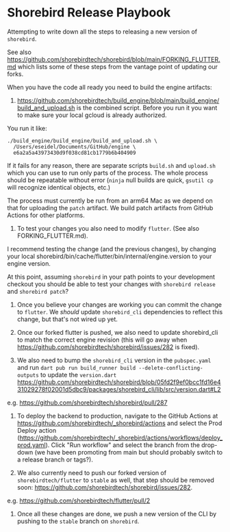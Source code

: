 # Shorebird Release Playbook

Attempting to write down all the steps to releasing a new version of
`shorebird`.

See also https://github.com/shorebirdtech/shorebird/blob/main/FORKING_FLUTTER.md
which lists some of these steps from the vantage point of updating our forks.


When you have the code all ready you need to build the engine artifacts:

1. https://github.com/shorebirdtech/build_engine/blob/main/build_engine/build_and_upload.sh
   is the combined script.  Before you run it you want to make sure your local
   gcloud is already authorized.

You run it like:
```
./build_engine/build_engine/build_and_upload.sh \
  /Users/eseidel/Documents/GitHub/engine \
  e6a2a5a43973430d9f038cd81cb1779b6b404909
```

If it fails for any reason, there are separate scripts `build.sh` and
`upload.sh` which you can use to run only parts of the process.  The whole
process should be repeatable without error (`ninja` null builds are quick,
`gsutil cp` will recognize identical objects, etc.)

The process must currently be run from an arm64 Mac as we depend on that for
uploading the `patch` artifact.  We build patch artifacts from GitHub Actions
for other platforms.

1. To test your changes you also need to modify `flutter`. (See also
FORKING_FLUTTER.md).

I recommend testing the change (and the previous changes), by changing your
local shorebird/bin/cache/flutter/bin/internal/engine.version to your engine
version.

At this point, assuming `shorebird` in your path points to your development
checkout you should be able to test your changes with `shorebird release` and
`shorebird patch`?

1. Once you believe your changes are working you can commit the change to
  `flutter`. We *should* update `shorebird_cli` dependencies to reflect this
change, but that's not wired up yet.

1.  Once our forked flutter is pushed, we also need to update shorebird_cli to
  match the correct engine revision (this will go away when
  https://github.com/shorebirdtech/shorebird/issues/282 is fixed).

1.  We also need to bump the `shorebird_cli` version in the `pubspec.yaml` and
    run `dart pub run build_runner build --delete-conflicting-outputs` to update
    the `version.dart`
    https://github.com/shorebirdtech/shorebird/blob/05fd2f9ef0bcc1fd16e431029278f02001d5dbc9/packages/shorebird_cli/lib/src/version.dart#L2

e.g.  https://github.com/shorebirdtech/shorebird/pull/287

1.  To deploy the backend to production, navigate to the GitHub Actions at https://github.com/shorebirdtech/_shorebird/actions and select the Prod Deploy action (https://github.com/shorebirdtech/_shorebird/actions/workflows/deploy_prod.yaml). Click "Run workflow" and select the branch from the drop-down (we have been promoting from main but should probably switch to a release branch or tags?).

1. We also currently need to push our
forked version of `shorebirdtech/flutter` to `stable` as well, that step should
be removed soon: https://github.com/shorebirdtech/shorebird/issues/282.

e.g. https://github.com/shorebirdtech/flutter/pull/2

1. Once all these changes are done, we push a new version of the CLI by pushing
to the `stable` branch on `shorebird`.




